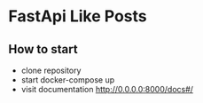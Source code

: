 # FastApi Like Posts
## How to start
- clone repository
- start docker-compose up
- visit documentation http://0.0.0.0:8000/docs#/
